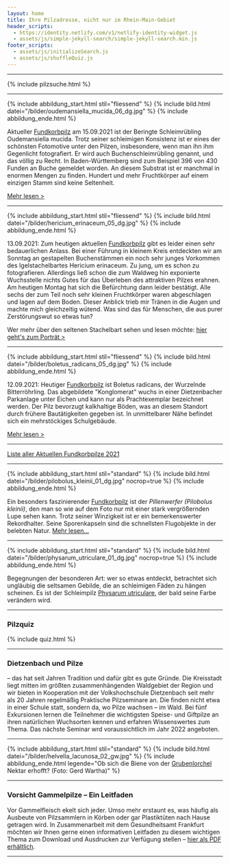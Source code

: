```yaml
---
layout: home
title: Ihre Pilzadresse, nicht nur im Rhein-Main-Gebiet
header_scripts:
  - https://identity.netlify.com/v1/netlify-identity-widget.js
  - assets/js/simple-jekyll-search/simple-jekyll-search.min.js
footer_scripts:
  - assets/js/initializeSearch.js
  - assets/js/shuffleQuiz.js
---
```

- - -

{% include pilzsuche.html %}

- - -

{% include abbildung_start.html stil="fliessend" %}
{% include bild.html datei="/bilder/oudemansiella_mucida_06_dg.jpg" %}
{% include abbildung_ende.html %}

Aktueller [Fundkorbpilz](AA "Glossar-") am 15.09.2021 ist der Beringte Schleimrübling Oudemansiella mucida. Trotz seiner schleimigen Konsistenz ist er eines der schönsten Fotomotive unter den Pilzen, insbesondere, wenn man ihn ihm Gegenlicht fotografiert. Er wird auch Buchenschleimrübling genannt, und das völlig zu Recht. In Baden-Württemberg sind zum Beispiel 396 von 430 Funden an Buche gemeldet worden. An diesem Substrat ist er manchmal in enormen Mengen zu finden. Hundert und mehr Fruchtkörper auf einem einzigen Stamm sind keine Seltenheit.

[Mehr lesen >](/pilze/oudemansiella-mucida-beringter-schleimrübling)

<div style="clear:  both"></div>

- - -

{% include abbildung_start.html stil="fliessend" %}
{% include bild.html datei="/bilder/hericium_erinaceum_05_dg.jpg" %}
{% include abbildung_ende.html %}

13.09.2021: Zum heutigen aktuellen [Fundkorbpilz](AA "Glossar-") gibt es leider einen sehr bedauerlichen Anlass. Bei einer Führung in kleinem Kreis entdeckten wir am Sonntag an gestapelten Buchenstämmen ein noch sehr junges Vorkommen des Igelstachelbartes Hericium erinaceum. Zu jung, um es schon zu fotografieren. Allerdings ließ schon die zum Waldweg hin exponierte Wuchsstelle nichts Gutes für das Überleben des attraktiven Pilzes erahnen. Am heutigen Montag hat sich die Befürchtung dann leider bestätigt. Alle sechs der zum Teil noch sehr kleinen Fruchtkörper waren abgeschlagen und lagen auf dem Boden. Dieser Anblick trieb mir Tränen in die Augen und machte mich gleichzeitig wütend. Was sind das für Menschen, die aus purer Zerstörungswut so etwas tun?

Wer mehr über den seltenen Stachelbart sehen und lesen möchte: [hier geht's zum Porträt >](/pilze/hericium-erinaceus-hericium-erinaceus)

<div style="clear:  both"></div>

- - -

{% include abbildung_start.html stil="fliessend" %}
{% include bild.html datei="/bilder/boletus_radicans_05_dg.jpg" %}
{% include abbildung_ende.html %}

12.09.2021: Heutiger [Fundkorbpilz](AA "Glossar-") ist Boletus radicans, der Wurzelnde Bitterröhrling. Das abgebildete "Konglomerat" wuchs in einer Dietzenbacher Parkanlage unter Eichen und kann nur als Prachtexemplar bezeichnet werden. Der Pilz bevorzugt kalkhaltige Böden, was an diesem Standort durch frühere Bautätigkeiten gegeben ist. In unmittelbarer Nähe befindet sich ein mehrstöckiges Schulgebäude.

[Mehr lesen >](/pilze/boletus-radicans-wurzelnder-bitterröhrling)

<div style="clear:  both"></div>

- - -

[Liste aller Aktuellen Fundkorbpilze 2021](/artikel/liste-aller-aktuellen-fundkorbpilze-2021.html)

- - -

{% include abbildung_start.html stil="standard" %}
{% include bild.html datei="/bilder/pilobolus_kleinii_01_dg.jpg" nocrop=true %}
{% include abbildung_ende.html %}

Ein besonders faszinierender [Fundkorbpilz](AA "Glossar-") ist der *Pillenwerfer (Pilobolus kleinii)*, den man so wie auf dem Foto nur mit einer stark vergrößernden Lupe sehen kann. Trotz seiner Winzigkeit ist er ein bemerkenswerter Rekordhalter. Seine Sporenkapseln sind die schnellsten Flugobjekte in der belebten Natur. [Mehr lesen...](/pilze/pilobolus-kleinii-pillenwerfer)

- - -

{% include abbildung_start.html stil="standard" %}
{% include bild.html datei="/bilder/physarum_utriculare_01_dg.jpg" nocrop=true %}
{% include abbildung_ende.html %}

Begegnungen der besonderen Art: wer so etwas entdeckt, betrachtet sich ungläubig die seltsamen Gebilde, die an schleimigen Fäden zu hängen scheinen. Es ist der Schleimpilz [Physarum utriculare](/pilze/physarum-utriculare-fadenfruchtschleimpilz), der bald seine Farbe verändern wird.

- - -

### Pilzquiz

{% include quiz.html %}

- - -

### Dietzenbach und Pilze

– das hat seit Jahren Tradition und dafür gibt es gute Gründe. Die Kreisstadt liegt mitten im größten zusammenhängenden Waldgebiet der Region und wir bieten in Kooperation mit der Volkshochschule Dietzenbach seit mehr als 20 Jahren regelmäßig Praktische Pilzseminare an. Die finden nicht etwa in einer Schule statt, sondern da, wo Pilze wachsen – im Wald. Bei fünf Exkursionen lernen die Teilnehmer die wichtigsten Speise- und Giftpilze an ihren natürlichen Wuchsorten kennen und erfahren Wissenswertes zum Thema. Das nächste Seminar wrd voraussichtlich im Jahr 2022 angeboten.  

- - -

{% include abbildung_start.html stil="standard" %}
{% include bild.html datei="/bilder/helvella_lacunosa_02_gw.jpg" %}
{% include abbildung_ende.html legende="Ob sich die Biene von der <a href='/pilze/helvella-lacunosa-grubenlorchel'>Grubenlorchel</a> Nektar erhofft?  (Foto: Gerd Wartha)" %}

- - -

### Vorsicht Gammelpilze – Ein Leitfaden

Vor Gammelfleisch ekelt sich jeder. Umso mehr erstaunt es, was häufig als Ausbeute von Pilzsammlern in Körben oder gar Plastiktüten nach Hause getragen wird. In Zusammenarbeit mit dem Gesundheitsamt Frankfurt möchten wir Ihnen gerne einen informativen Leitfaden zu diesem wichtigen Thema zum Download und Ausdrucken zur Verfügung stellen – [hier als PDF erhältlich](/assets/docs/Fundkorb.de-Gammelpilze.pdf).

- - -